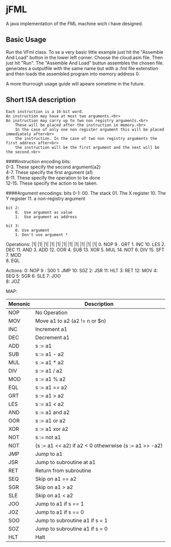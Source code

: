 jFML
==
A java implementation of the FML machine wich i have designed.

Basic Usage
-----
Run the VFml class.
To se a very basic little example just hit the "Assemble And Load" button in the lower left corner. 
Choose the cloud.asm file. Then just hit "Run".
The "Assemble And Load" buttun assembles the chosen file. generates a outputfile with the same name but with a .fml file extenstion and then loads the assembled program into memory address 0.

A more thurrough usage guide will apeare sometime in the future.


Short ISA description
-------
	Each instruction is a 16-bit word.
	An instruction may have at most two arguments.<br>
	An instruction may carry up to two non registry arguments.<br>
		These will be placed after the instruction in memory.<br>
		In the case of only one non register argument this will be placed immediately after<br>
		the instruction. In the case of two non registry arguments the first address after<br>
		the instruction will be the first argument and the next will be the second.<br>

####Instruction encoding bits:<br>
	0-3.	These specify the second argument(a2)<br>
	4-7.	These specify the first argument (a1)<br>
	8-11.	These specify the operation to be done<br>
	12-15.	These specify the action to be taken.<br>

####Argument encodings:
	bits 0-1:
		00.	The stack
		01.	The X register
		10.	The Y register
		11.	a non-registry argument

	bit 2:
		0.	Use argument as value
		1. 	Use argument as address

	bit 3:
		0. Use argument
		1. Don't use argument *

		
Operations:
|1|
|1|
|1|
|1|
|1|
|1|
|1|
|1|
|1|
|1|
|1|
	0. NOP	9 . GRT
	1. INC	10. LES
	2. DEC	11. AND
	3. ADD	12. OOR
	4. SUB	13. XOR
	5. MUL	14. NOT
	6. DIV	15. SFT
	7. MOD	
	8. EQL
	
Actions:
	0: NOP	9 : S00
	1: JMP	10: S0Z
	2: JSR	11: HLT	
	3: RET	12: MOV
	4: SEQ
	5: SGR
	6: SLE
	7: JOO	
	8: JOZ
	
MAP:
						
  Menonic 	|   Description	      
-----------|----------------
 NOP | No Operation  
 MOV | Move a1 to a2 (a2 != n or $n)
 INC | Increment a1  
 DEC | Decrement a1  
 ADD | s := a1 | a2   
 SUB | s := a1 - a2   
 MUL | s := a1 * a2   
 DIV | s := a1 / a2   
 MOD | s := a1 % a2   
 EQL | s := a1 == a2  
 GRT | s := a1 > a2   
 LES | s := a1 < a2   
 AND | s := a1 and a2 
 OOR | s := a1 or a2  
 XOR | s := a1 xor a2 
 NOT | s := not a1    
 NOT | (s := a1 << a2) if a2 < 0 othewrwise (s := a1 >> -a2)    
 JMP | Jump to a1           
 JSR | Jump to subroutine at a1              
 RET | Return from subroutine               
 SEQ | Skip on a1 == a2
 SGR | Skip on a1 > a2
 SLE | Skip on a1 < a2
 JOO | Jump to a1 if s == 1
 JOZ | Jump to a1 if s == 0
 SOO | Jump to subroutine a1 if s = 1
 SOZ | Jump to subroutine a1 if s = 0
 HLT | Halt 



